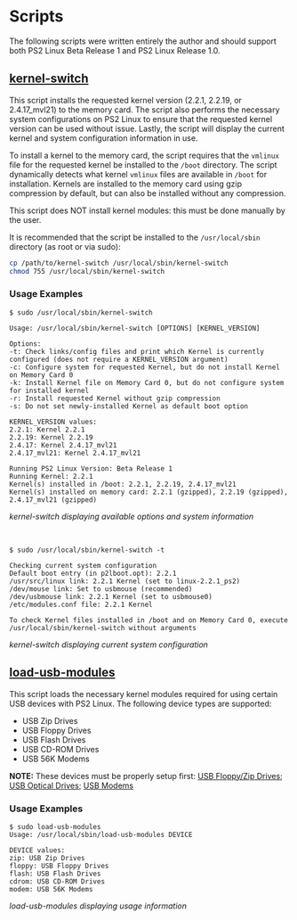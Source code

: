 # Scripts

The following scripts were written entirely the author and should support both PS2 Linux Beta Release 1 and PS2 Linux Release 1.0.

## [kernel-switch](kernel-switch)

This script installs the requested kernel version (2.2.1, 2.2.19, or 2.4.17_mvl21) to the memory card. The script also performs the necessary system configurations on PS2 Linux to ensure that the requested kernel version can be used without issue. Lastly, the script will display the current kernel and system configuration information in use.

To install a kernel to the memory card, the script requires that the ```vmlinux``` file for the requested kernel be installed to the ```/boot``` directory. The script dynamically detects what kernel ```vmlinux``` files are available in ```/boot``` for installation. Kernels are installed to the memory card using gzip compression by default, but can also be installed without any compression.

This script does NOT install kernel modules: this must be done manually by the user.

It is recommended that the script be installed to the ```/usr/local/sbin``` directory (as root or via sudo):
```bash
cp /path/to/kernel-switch /usr/local/sbin/kernel-switch
chmod 755 /usr/local/sbin/kernel-switch
```

### Usage Examples

```
$ sudo /usr/local/sbin/kernel-switch

Usage: /usr/local/sbin/kernel-switch [OPTIONS] [KERNEL_VERSION]

Options:
-t: Check links/config files and print which Kernel is currently configured (does not require a KERNEL_VERSION argument)
-c: Configure system for requested Kernel, but do not install Kernel on Memory Card 0
-k: Install Kernel file on Memory Card 0, but do not configure system for installed kernel
-r: Install requested Kernel without gzip compression
-s: Do not set newly-installed Kernel as default boot option

KERNEL_VERSION values:
2.2.1: Kernel 2.2.1
2.2.19: Kernel 2.2.19
2.4.17: Kernel 2.4.17_mvl21
2.4.17_mvl21: Kernel 2.4.17_mvl21

Running PS2 Linux Version: Beta Release 1
Running Kernel: 2.2.1
Kernel(s) installed in /boot: 2.2.1, 2.2.19, 2.4.17_mvl21
Kernel(s) installed on memory card: 2.2.1 (gzipped), 2.2.19 (gzipped), 2.4.17_mvl21 (gzipped)
```  
*kernel-switch displaying available options and system information*

&nbsp;  
```
$ sudo /usr/local/sbin/kernel-switch -t

Checking current system configuration
Default boot entry (in p2lboot.opt): 2.2.1
/usr/src/linux link: 2.2.1 Kernel (set to linux-2.2.1_ps2)
/dev/mouse link: Set to usbmouse (recommended)
/dev/usbmouse link: 2.2.1 Kernel (set to usbmouse0)
/etc/modules.conf file: 2.2.1 Kernel

To check Kernel files installed in /boot and on Memory Card 0, execute /usr/local/sbin/kernel-switch without arguments
```  
*kernel-switch displaying current system configuration*

## [load-usb-modules](load-usb-modules)

This script loads the necessary kernel modules required for using certain USB devices with PS2 Linux. The following device types are supported:
* USB Zip Drives
* USB Floppy Drives
* USB Flash Drives
* USB CD-ROM Drives
* USB 56K Modems

**NOTE:** These devices must be properly setup first: [USB Floppy/Zip Drives](../USB&#32;Devices/Floppy-Zip&#32;Drives); [USB Optical Drives](../USB&#32;Devices/Optical&#32;Drives); [USB Modems](../USB&#32;Devices/Modems)

### Usage Examples

```
$ sudo load-usb-modules
Usage: /usr/local/sbin/load-usb-modules DEVICE

DEVICE values:
zip: USB Zip Drives
floppy: USB Floppy Drives
flash: USB Flash Drives
cdrom: USB CD-ROM Drives
modem: USB 56K Modems
```
*load-usb-modules displaying usage information*


